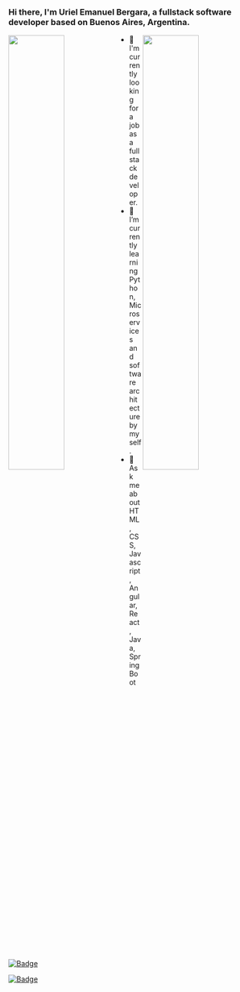 ### Hi there, I'm Uriel Emanuel Bergara, a fullstack software developer based on Buenos Aires, Argentina.

<img align="right" width="47%" src="https://github-readme-stats.vercel.app/api?username=urielemak&show_icons=true&theme=gotham" />

<img align="left" width="47%" src="https://github-readme-stats.vercel.app/api/top-langs/?username=urielemak&layout=compact&show_icons=true&theme=gotham" />



- :office: I'm currently looking for a job as a fullstack developer.
- 🌱 I’m currently learning Python, Microservices and software architecture by myself.
- 💬 Ask me about HTML, CSS, Javascript, Angular, React, Java, SpringBoot

[![Badge](https://widget.realdeveloper.pro/api/badge?title=Languages%20and%20Framework&badges=JavaScript,React,Redux,TaildwindCss,Boostrap,Node.js,SpringBoot,Hibernate,OSGI)](https://github.com/kijepark)

[![Badge](https://widget.realdeveloper.pro/api/badge?title=Databases%20and%20Devops&badges=Linux,MySQL,SQLite,H2,Git,GithubActions,Jenkins,Docker)](https://github.com/kijepark)
